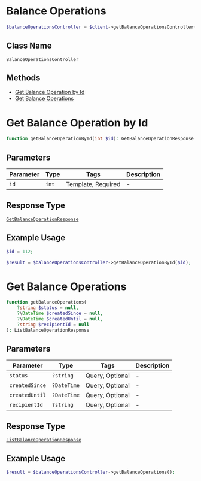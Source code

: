 # Balance Operations

```php
$balanceOperationsController = $client->getBalanceOperationsController();
```

## Class Name

`BalanceOperationsController`

## Methods

* [Get Balance Operation by Id](../../doc/controllers/balance-operations.md#get-balance-operation-by-id)
* [Get Balance Operations](../../doc/controllers/balance-operations.md#get-balance-operations)


# Get Balance Operation by Id

```php
function getBalanceOperationById(int $id): GetBalanceOperationResponse
```

## Parameters

| Parameter | Type | Tags | Description |
|  --- | --- | --- | --- |
| `id` | `int` | Template, Required | - |

## Response Type

[`GetBalanceOperationResponse`](../../doc/models/get-balance-operation-response.md)

## Example Usage

```php
$id = 112;

$result = $balanceOperationsController->getBalanceOperationById($id);
```


# Get Balance Operations

```php
function getBalanceOperations(
    ?string $status = null,
    ?\DateTime $createdSince = null,
    ?\DateTime $createdUntil = null,
    ?string $recipientId = null
): ListBalanceOperationResponse
```

## Parameters

| Parameter | Type | Tags | Description |
|  --- | --- | --- | --- |
| `status` | `?string` | Query, Optional | - |
| `createdSince` | `?DateTime` | Query, Optional | - |
| `createdUntil` | `?DateTime` | Query, Optional | - |
| `recipientId` | `?string` | Query, Optional | - |

## Response Type

[`ListBalanceOperationResponse`](../../doc/models/list-balance-operation-response.md)

## Example Usage

```php
$result = $balanceOperationsController->getBalanceOperations();
```

